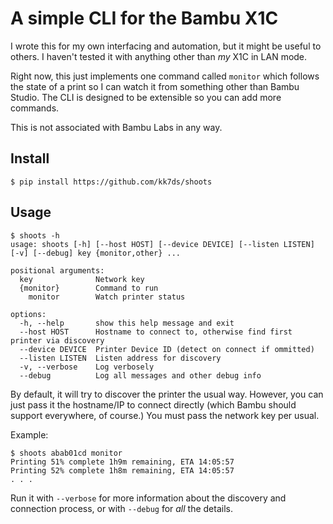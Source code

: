 # A simple CLI for the Bambu X1C

I wrote this for my own interfacing and automation, but it might be useful
to others. I haven't tested it with anything other than *my* X1C in LAN mode.

Right now, this just implements one command called `monitor` which follows
the state of a print so I can watch it from something other than Bambu Studio.
The CLI is designed to be extensible so you can add more commands.

This is not associated with Bambu Labs in any way.

## Install
```
$ pip install https://github.com/kk7ds/shoots
```

## Usage
```
$ shoots -h
usage: shoots [-h] [--host HOST] [--device DEVICE] [--listen LISTEN] [-v] [--debug] key {monitor,other} ...

positional arguments:
  key              Network key
  {monitor}        Command to run
    monitor        Watch printer status

options:
  -h, --help       show this help message and exit
  --host HOST      Hostname to connect to, otherwise find first printer via discovery
  --device DEVICE  Printer Device ID (detect on connect if ommitted)
  --listen LISTEN  Listen address for discovery
  -v, --verbose    Log verbosely
  --debug          Log all messages and other debug info
```

By default, it will try to discover the printer the usual way. However, you
can just pass it the hostname/IP to connect directly (which Bambu should
support everywhere, of course.) You must pass the network key per usual.

Example:
```
$ shoots abab01cd monitor
Printing 51% complete 1h9m remaining, ETA 14:05:57
Printing 52% complete 1h8m remaining, ETA 14:05:57
. . .
```

Run it with `--verbose` for more information about the discovery and connection
process, or with `--debug` for *all* the details.
